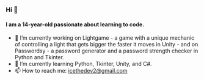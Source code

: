 ### Hi 👋
#### I am a 14-year-old passionate about learning to code.
- 🔭 I’m currently working on Lightgame - a game with a unique mechanic of controlling a light that gets bigger the faster it moves in Unity - and on Passwordsy - a password generator and a password strength checker in Python and Tkinter.
- 🌱 I’m currently learning Python, Tkinter, Unity, and C#.
- 📫 How to reach me: icethedev2@gmail.com
